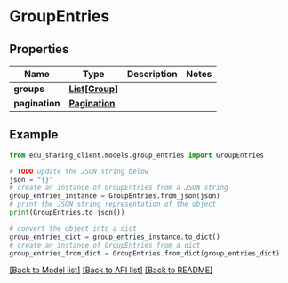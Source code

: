 # GroupEntries


## Properties

Name | Type | Description | Notes
------------ | ------------- | ------------- | -------------
**groups** | [**List[Group]**](Group.md) |  | 
**pagination** | [**Pagination**](Pagination.md) |  | 

## Example

```python
from edu_sharing_client.models.group_entries import GroupEntries

# TODO update the JSON string below
json = "{}"
# create an instance of GroupEntries from a JSON string
group_entries_instance = GroupEntries.from_json(json)
# print the JSON string representation of the object
print(GroupEntries.to_json())

# convert the object into a dict
group_entries_dict = group_entries_instance.to_dict()
# create an instance of GroupEntries from a dict
group_entries_from_dict = GroupEntries.from_dict(group_entries_dict)
```
[[Back to Model list]](../README.md#documentation-for-models) [[Back to API list]](../README.md#documentation-for-api-endpoints) [[Back to README]](../README.md)


